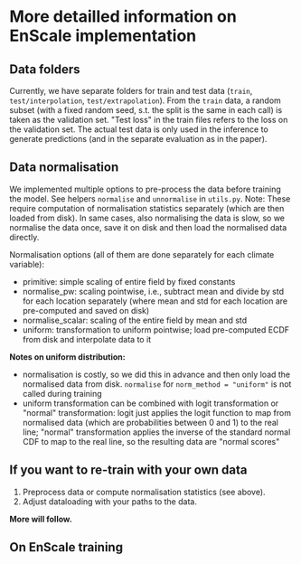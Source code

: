# More detailled information on EnScale implementation

## Data folders

Currently, we have separate folders for train and test data (`train`, `test/interpolation`, `test/extrapolation`).
From the `train` data, a random subset (with a fixed random seed, s.t. the split is the same in each call) is taken as the validation set.
"Test loss" in the train files refers to the loss on the validation set.
The actual test data is only used in the inference to generate predictions (and in the separate evaluation as in the paper).

## Data normalisation

We implemented multiple options to pre-process the data before training the model.
See helpers `normalise` and `unnormalise` in `utils.py`.
Note: These require computation of normalisation statistics separately (which are then loaded from disk). 
In same cases, also normalising the data is slow, so we normalise the data once, save it on disk and then load the normalised data directly.

Normalisation options (all of them are done separately for each climate variable):
- primitive: simple scaling of entire field by fixed constants
- normalise_pw: scaling pointwise, i.e., subtract mean and divide by std for each location separately (where mean and std for each location are pre-computed and saved on disk)
- normalise_scalar: scaling of the entire field by mean and std
- uniform: transformation to uniform pointwise; load pre-computed ECDF from disk and interpolate data to it

**Notes on uniform distribution:**
- normalisation is costly, so we did this in advance and then only load the normalised data from disk. `normalise` for `norm_method = "uniform"` is not called during training
- uniform transformation can be combined with logit transformation or "normal" transformation: logit just applies the logit function to map from normalised data (which are probabilities between 0 and 1) to the real line; "normal" transformation applies the inverse of the standard normal CDF to map to the real line, so the resulting data are "normal scores"

## If you want to re-train with your own data

1. Preprocess data or compute normalisation statistics (see above).
2. Adjust dataloading with your paths to the data.

**More will follow.**


## On EnScale training


